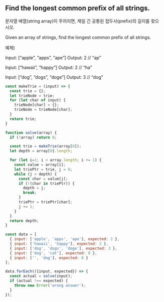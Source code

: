 ## Find the longest common prefix of all strings.
문자열 배열(string array)이 주어지면, 제일 긴 공통된 접두사(prefix)의 길이를 찾으시오.

Given an array of strings, find the longest common prefix of all strings.

예제)

Input: [“apple”, “apps”, “ape”]
Output: 2 // “ap”

Input: [“hawaii”, “happy”]
Output: 2 // “ha”

Input: [“dog”, “dogs”, “doge”]
Output: 3 // “dog”

``` javascript
const makeTrie = (input) => {
  const trie = {};
  let trieNode = trie;
  for (let char of input) {
    trieNode[char] = {};
    trieNode = trieNode[char];
  }
  return trie;
}

function solve(array) {
  if (!array) return 0;

  const trie = makeTrie(array[0]);
  let depth = array[0].length;

  for (let i=1; i < array.length; i += 1) {
    const value = array[i];
    let triePtr = trie, j = 0;
    while (j < depth) {
      const char = value[j];
      if (!(char in triePtr)) {
        depth = j;
        break;
      }
      triePtr = triePtr[char];
      j += 1;
    }
  }
  return depth;
}

const data = [
  { input: ['apple', 'apps', 'ape'], expected: 2 },
  { input: ['hawaii', 'happy'], expected: 2 },
  { input: ['dog', 'dogs', 'doge'], expected: 3 },
  { input: ['dog', 'cat'], expected: 0 },
  { input: ['', 'dog'], expected: 0 }
];

data.forEach(({input, expected}) => {
  const actual = solve(input);
  if (actual !== expected) {
    throw new Error('wrong answer');
  }
});
```